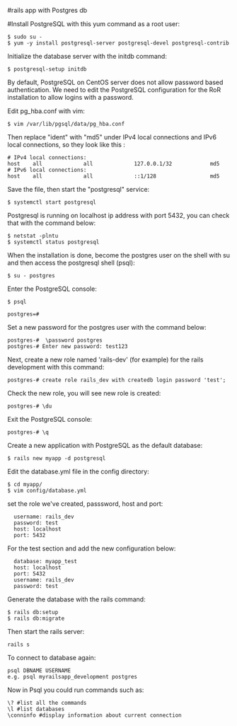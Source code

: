 #rails app with Postgres db

#Install PostgreSQL with this yum command as a root user:
```
$ sudo su -
$ yum -y install postgresql-server postgresql-devel postgresql-contrib
```

Initialize the database server with the initdb command:
```
$ postgresql-setup initdb
```
By default, PostgreSQL on CentOS server does not allow password based authentication. We need to edit the PostgreSQL configuration for the RoR installation to allow logins with a password.

Edit pg_hba.conf with vim:
```
$ vim /var/lib/pgsql/data/pg_hba.conf
```
Then replace "ident" with "md5" under IPv4 local connections and IPv6 local connections, so they look like this :
```
# IPv4 local connections:
host    all             all             127.0.0.1/32            md5
# IPv6 local connections:
host    all             all             ::1/128                 md5
```

Save the file, then start the "postgresql" service:
```
$ systemctl start postgresql
```

Postgresql is running on localhost ip address with port 5432, you can check that with the command below:
```
$ netstat -plntu
$ systemctl status postgresql
```

When the installation is done, become the postgres user on the shell with su and then access the postgresql shell (psql):
```
$ su - postgres
```

Enter the PostgreSQL console:
```
$ psql
```
```
postgres=#
```

Set a new password for the postgres user with the command below:
```
postgres-#  \password postgres
postgres-# Enter new password: test123
```

Next, create a new role named 'rails-dev' (for example) for the rails development with this command:
```
postgres-# create role rails_dev with createdb login password 'test';
```

Check the new role, you will see new role is created:
```
postgres-# \du
```

Exit the PostgreSQL console:
```
postgres-# \q
```

Create a new application with PostgreSQL as the default database:
```
$ rails new myapp -d postgresql
```
Edit the database.yml file in the config directory:
```
$ cd myapp/
$ vim config/database.yml
```

set the role we've created, passsword, host and port:
```
  username: rails_dev
  password: test
  host: localhost
  port: 5432
  ```

For the test section and add the new configuration below:
```
  database: myapp_test
  host: localhost
  port: 5432
  username: rails_dev
  password: test
  ```

Generate the database with the rails command:
```
$ rails db:setup
$ rails db:migrate
```

Then start the rails server:
```
rails s
```

To connect to database again:
```
psql DBNAME USERNAME
e.g. psql myrailsapp_development postgres
```

Now in Psql you could run commands such as:
```
\? #list all the commands
\l #list databases
\conninfo #display information about current connection
```
